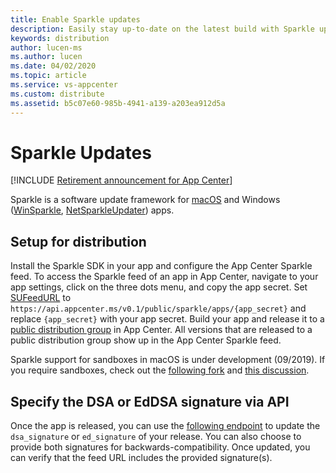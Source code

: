 ```yaml
---
title: Enable Sparkle updates
description: Easily stay up-to-date on the latest build with Sparkle update notifications.
keywords: distribution
author: lucen-ms
ms.author: lucen
ms.date: 04/02/2020
ms.topic: article
ms.service: vs-appcenter
ms.custom: distribute
ms.assetid: b5c07e60-985b-4941-a139-a203ea912d5a
---
```


# Sparkle Updates

[!INCLUDE [Retirement announcement for App Center](~/includes/retirement.md)]

Sparkle is a software update framework for [macOS](http://sparkle-project.org) and Windows ([WinSparkle](https://winsparkle.org), [NetSparkleUpdater](https://github.com/NetSparkleUpdater/NetSparkle)) apps.

## Setup for distribution

Install the Sparkle SDK in your app and configure the App Center Sparkle feed. To access the Sparkle feed of an app in App Center, navigate to your app settings, click on the three dots menu, and copy the app secret. Set [SUFeedURL](https://sparkle-project.org/documentation/customization/) to `https://api.appcenter.ms/v0.1/public/sparkle/apps/{app_secret}` and replace `{app_secret}` with your app secret. Build your app and release it to a [public distribution group](~/distribution/groups.md#public-distribution-groups) in App Center. All versions that are released to a public distribution group show up in the App Center Sparkle feed.

Sparkle support for sandboxes in macOS is under development (09/2019). If you require sandboxes, check out the [following fork](https://github.com/tumult/Sparkle) and [this discussion](https://github.com/andymatuschak/Sparkle/pull/165).

## Specify the DSA or EdDSA signature via API

Once the app is released, you can use the [following endpoint](https://openapi.appcenter.ms/#/distribute/releases_update) to update the `dsa_signature` or `ed_signature` of your release. You can also choose to provide both signatures for backwards-compatibility. Once updated, you can verify that the feed URL includes the provided signature(s).
